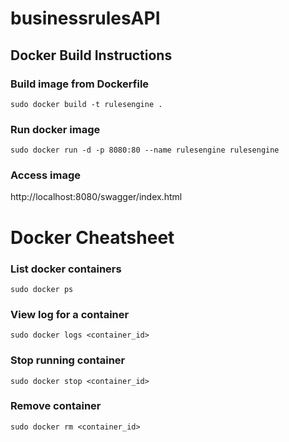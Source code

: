 # businessrulesAPI

## Docker Build Instructions

### Build image from Dockerfile
```script
sudo docker build -t rulesengine .
```

### Run docker image
```script
sudo docker run -d -p 8080:80 --name rulesengine rulesengine
```

### Access image
http://localhost:8080/swagger/index.html

# Docker Cheatsheet

### List docker containers
```script
sudo docker ps
```

### View log for a container
```script
sudo docker logs <container_id>
```

### Stop running container
```script
sudo docker stop <container_id>
```

### Remove container
```script
sudo docker rm <container_id>
```